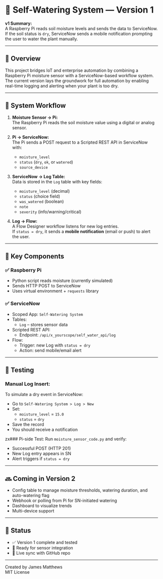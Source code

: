 # 🌿 Self-Watering System — Version 1

**v1 Summary:**  
A Raspberry Pi reads soil moisture levels and sends the data to ServiceNow. If the soil status is `dry`, ServiceNow sends a mobile notification prompting the user to water the plant manually.

---

## 🧠 Overview

This project bridges IoT and enterprise automation by combining a Raspberry Pi moisture sensor with a ServiceNow-based workflow system. The current version lays the groundwork for full automation by enabling real-time logging and alerting when your plant is too dry.

---

## 🔁 System Workflow

1. **Moisture Sensor → Pi:**  
   The Raspberry Pi reads the soil moisture value using a digital or analog sensor.

2. **Pi → ServiceNow:**  
   The Pi sends a POST request to a Scripted REST API in ServiceNow with:
   - `moisture_level`
   - `status` (`dry`, `ok`, or `watered`)
   - `source_device`

3. **ServiceNow → Log Table:**  
   Data is stored in the `Log` table with key fields:
   - `moisture_level` (decimal)
   - `status` (choice field)
   - `was_watered` (boolean)
   - `note`
   - `severity` (info/warning/critical)

4. **Log → Flow:**  
   A Flow Designer workflow listens for new log entries.  
   If `status = dry`, it sends a **mobile notification** (email or push) to alert the user.

---

## 🧱 Key Components

### ✅ Raspberry Pi
- Python script reads moisture (currently simulated)
- Sends HTTP POST to ServiceNow
- Uses virtual environment + `requests` library

### ✅ ServiceNow
- Scoped App: `Self-Watering System`
- Tables:
  - `Log` – stores sensor data
- Scripted REST API:
  - Endpoint: `/api/x_yourscope/self_water_api/log`
- Flow:
  - Trigger: new Log with `status = dry`
  - Action: send mobile/email alert

---

## 🧪 Testing

### Manual Log Insert:
To simulate a dry event in ServiceNow:

- Go to `Self-Watering System > Log > New`
- Set:
  - `moisture_level` = `15.0`
  - `status` = `dry`
- Save the record
- You should receive a notification

zx### Pi-side Test:
Run `moisture_sensor_code.py` and verify:
- Successful POST (HTTP 201)
- New Log entry appears in SN
- Alert triggers if `status = dry`

---

## 🔜 Coming in Version 2

- Config table to manage moisture thresholds, watering duration, and auto-watering flag
- Webhook or polling from Pi for SN-initiated watering
- Dashboard to visualize trends
- Multi-device support

---

## 📅 Status

- ✅ Version 1 complete and tested
- 🧪 Ready for sensor integration
- 🔁 Live sync with GitHub repo

---

Created by James Matthews  
MIT License
